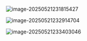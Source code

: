 ![image-20250521231815427](\pic\html.png)

![image-20250521232914704](\pic\HTML快速入门.png)

![image-20250521233403046](\pic\HTML小结.png)